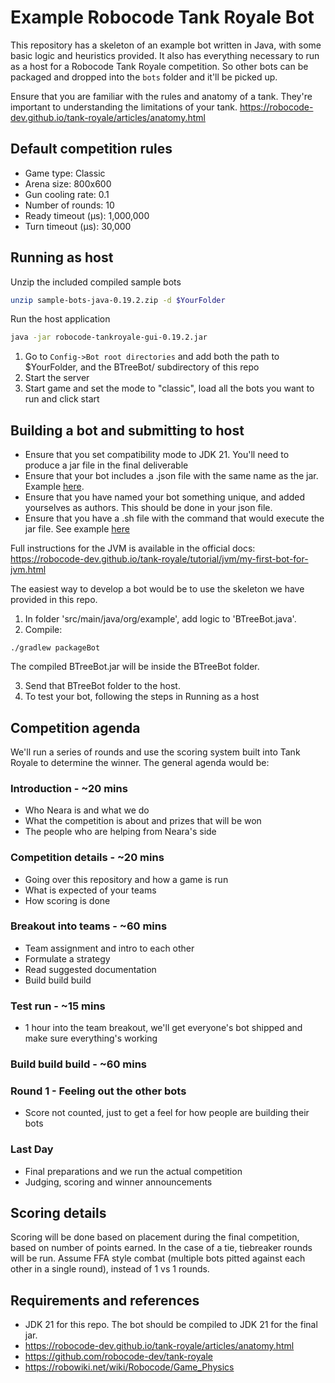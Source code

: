 # Example Robocode Tank Royale Bot
This repository has a skeleton of an example bot written in Java, with some basic logic and heuristics provided.
It also has everything necessary to run as a host for a Robocode Tank Royale competition. So other bots can be packaged and dropped into the `bots` folder and it'll be picked up.

Ensure that you are familiar with the rules and anatomy of a tank. They're important to understanding the limitations of your tank.
https://robocode-dev.github.io/tank-royale/articles/anatomy.html

## Default competition rules
- Game type: Classic
- Arena size: 800x600
- Gun cooling rate: 0.1
- Number of rounds: 10
- Ready timeout (μs): 1,000,000
- Turn timeout (μs): 30,000

## Running as host
Unzip the included compiled sample bots
```bash
unzip sample-bots-java-0.19.2.zip -d $YourFolder
```

Run the host application
```bash
java -jar robocode-tankroyale-gui-0.19.2.jar
```

1. Go to `Config->Bot root directories` and add both the path to $YourFolder, and the BTreeBot/ subdirectory of this repo
2. Start the server
3. Start game and set the mode to "classic", load all the bots you want to run and click start


## Building a bot and submitting to host
- Ensure that you set compatibility mode to JDK 21. You'll need to produce a jar file in the final deliverable
- Ensure that your bot includes a .json file with the same name as the jar. Example [here](./src/main/java/org/example/BTreeBot.json). 
- Ensure that you have named your bot something unique, and added yourselves as authors. This should be done in your json file.
- Ensure that you have a .sh file with the command that would execute the jar file. See example [here](./BTreeBot/BTreeBot.sh)

Full instructions for the JVM is available in the official docs: https://robocode-dev.github.io/tank-royale/tutorial/jvm/my-first-bot-for-jvm.html

The easiest way to develop a bot would be to use the skeleton we have provided in this repo.
1. In folder 'src/main/java/org/example', add logic to 'BTreeBot.java'.
2. Compile:
```
./gradlew packageBot
```
The compiled BTreeBot.jar will be inside the BTreeBot folder. 

3. Send that BTreeBot folder to the host.
4. To test your bot, following the steps in Running as a host

## Competition agenda 
We'll run a series of rounds and use the scoring system built into Tank Royale to determine the winner. The general agenda would be:

### Introduction - ~20 mins
- Who Neara is and what we do
- What the competition is about and prizes that will be won
- The people who are helping from Neara's side

### Competition details - ~20 mins
- Going over this repository and how a game is run
- What is expected of your teams
- How scoring is done

### Breakout into teams - ~60 mins
- Team assignment and intro to each other 
- Formulate a strategy
- Read suggested documentation
- Build build build

### Test run - ~15 mins
- 1 hour into the team breakout, we'll get everyone's bot shipped and make sure everything's working

### Build build build - ~60 mins

### Round 1 - Feeling out the other bots
- Score not counted, just to get a feel for how people are building their bots

### Last Day
- Final preparations and we run the actual competition
- Judging, scoring and winner announcements

## Scoring details

Scoring will be done based on placement during the final competition, based on number of points earned. In the case of a
tie, tiebreaker rounds will be run. Assume FFA style combat (multiple bots pitted against each other in a single round),
instead of 1 vs 1 rounds.

## Requirements and references
- JDK 21 for this repo. The bot should be compiled to JDK 21 for the final jar.
- https://robocode-dev.github.io/tank-royale/articles/anatomy.html
- https://github.com/robocode-dev/tank-royale
- https://robowiki.net/wiki/Robocode/Game_Physics
